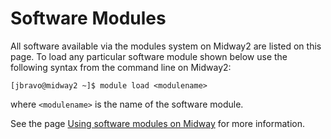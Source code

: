 # Software Modules

All software available via the modules system on Midway2 are listed on
this page. To load any particular software module shown below use the
following syntax from the command line on Midway2:

```guess
[jbravo@midway2 ~]$ module load <modulename>
```

where `<modulename>` is the name of the software module.

See the page [Using software modules on Midway](../../tutorials/intro-to-software-modules/index.md#intro-to-software-modules) for more information.
